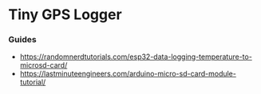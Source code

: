# Tiny GPS Logger


### Guides
- https://randomnerdtutorials.com/esp32-data-logging-temperature-to-microsd-card/
- https://lastminuteengineers.com/arduino-micro-sd-card-module-tutorial/